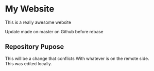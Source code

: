 # My Website

This is a really awesome website

Update made on master on Github before rebase

## Repository Pupose

This will be a change that conflicts
With whatever is on the remote side.
This was edited locally.
